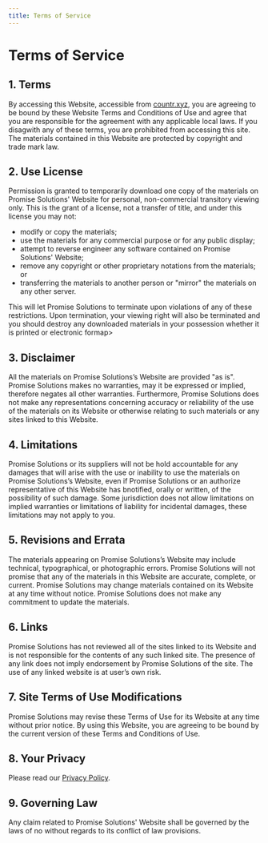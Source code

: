 ```yaml
---
title: Terms of Service
---
```


# Terms of Service

## 1. Terms

By accessing this Website, accessible from [countr.xyz](https://countr.xyz), you are agreeing to be bound by these Website Terms and Conditions of Use and agree that you are responsible for the agreement with any applicable local laws. If you disagwith any of these terms, you are prohibited from accessing this site. The materials contained in this Website are protected by copyright and trade mark law.

## 2. Use License

Permission is granted to temporarily download one copy of the materials on Promise Solutions' Website for personal, non-commercial transitory viewing only. This is the grant of a license, not a transfer of title, and under this license you may not:

- modify or copy the materials;
- use the materials for any commercial purpose or for any public display;
- attempt to reverse engineer any software contained on Promise Solutions' Website;
- remove any copyright or other proprietary notations from the materials; or
- transferring the materials to another person or "mirror" the materials on any other server.

This will let Promise Solutions to terminate upon violations of any of these restrictions. Upon termination, your viewing right will also be terminated and you should destroy any downloaded materials in your possession whether it is printed or electronic formap>

## 3. Disclaimer

All the materials on Promise Solutions’s Website are provided "as is". Promise Solutions makes no warranties, may it be expressed or implied, therefore negates all other warranties. Furthermore, Promise Solutions does not make any representations concerning accuracy or reliability of the use of the materials on its Website or otherwise relating to such materials or any sites linked to this Website.

## 4. Limitations

Promise Solutions or its suppliers will not be hold accountable for any damages that will arise with the use or inability to use the materials on Promise Solutions’s Website, even if Promise Solutions or an authorize representative of this Website has bnotified, orally or written, of the possibility of such damage. Some jurisdiction does not allow limitations on implied warranties or limitations of liability for incidental damages, these limitations may not apply to you.

## 5. Revisions and Errata

The materials appearing on Promise Solutions’s Website may include technical, typographical, or photographic errors. Promise Solutions will not promise that any of the materials in this Website are accurate, complete, or current. Promise Solutions may change materials contained on its Website at any time without notice. Promise Solutions does not make any commitment to update the materials.

## 6. Links

Promise Solutions has not reviewed all of the sites linked to its Website and is not responsible for the contents of any such linked site. The presence of any link does not imply endorsement by Promise Solutions of the site. The use of any linked website is at user’s own risk.

## 7. Site Terms of Use Modifications

Promise Solutions may revise these Terms of Use for its Website at any time without prior notice. By using this Website, you are agreeing to be bound by the current version of these Terms and Conditions of Use.

## 8. Your Privacy

Please read our [Privacy Policy](/privacy).

## 9. Governing Law

Any claim related to Promise Solutions' Website shall be governed by the laws of no without regards to its conflict of law provisions.
